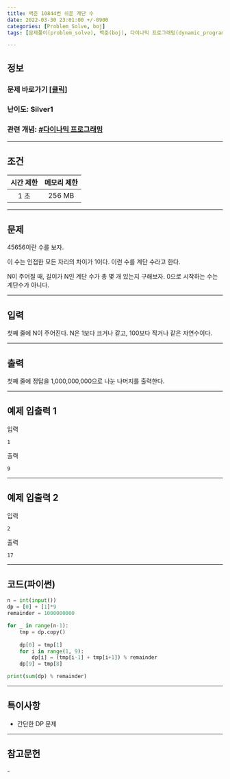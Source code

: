 ```yaml
---
title: 백준 10844번 쉬운 계단 수
date: 2022-03-30 23:01:00 +/-0900
categories: [Problem_Solve, boj]
tags: [문제풀이(problem_solve), 백준(boj), 다이나믹 프로그래밍(dynamic_programming)]

---
```

## 정보
### 문제 바로가기 [[클릭](https://www.acmicpc.net/problem/10844)]
### 난이도: Silver1
### 관련 개념: [#다이나믹 프로그래밍](https://www.acmicpc.net/problemset?sort=ac_desc&algo=33)

---
## 조건

시간 제한|메모리 제한
:---:|:---:
1 초|256 MB

---
## 문제
45656이란 수를 보자.

이 수는 인접한 모든 자리의 차이가 1이다. 이런 수를 계단 수라고 한다.

N이 주어질 때, 길이가 N인 계단 수가 총 몇 개 있는지 구해보자. 0으로 시작하는 수는 계단수가 아니다.

---
## 입력
첫째 줄에 N이 주어진다. N은 1보다 크거나 같고, 100보다 작거나 같은 자연수이다.

---
## 출력
첫째 줄에 정답을 1,000,000,000으로 나눈 나머지를 출력한다.

---
## 예제 입출력 1
입력
```
1
```

출력
```
9
```

---
## 예제 입출력 2
입력
```
2
```

출력
```
17
```

---
## 코드(파이썬)
```python
n = int(input())
dp = [0] + [1]*9
remainder = 1000000000

for _ in range(n-1):
    tmp = dp.copy()
    
    dp[0] = tmp[1]
    for i in range(1, 9):
        dp[i] = (tmp[i-1] + tmp[i+1]) % remainder
    dp[9] = tmp[8]

print(sum(dp) % remainder)

```

---
## 특이사항
- 간단한 DP 문제

---
## 참고문헌
\- 
